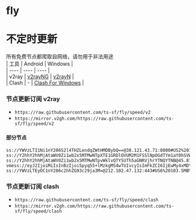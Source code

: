 # fly
# 不定时更新
所有免费节点都爬取自网络，请勿用于非法用途  
|  工具  | Android  | Windows  |  
|  ----  | ----   | ----  |  
| v2ray  | [v2rayNG](https://github.com/2dust/v2rayNG/releases) | [v2rayN](https://github.com/2dust/v2rayN/releases) |  
| Clash  | - | [Clash For Windows](https://github.com/2dust/clashN/releases) | 
  
### 节点更新订阅  v2ray
- `https://raw.githubusercontent.com/ts-sf/fly/speed/v2`  
- `https://mirror.v2gh.com/https://raw.githubusercontent.com/ts-sf/fly/speed/v2`  

#### 部分节点  
``` 
ss://YWVzLTI1Ni1nY206S2l4THZLendqZWtHMDBybQ==@38.121.43.71:8000#US2%201.9MB%2Fs
ss://Y2hhY2hhMjAtaWV0Zi1wb2x5MTMwNTpXTE1GRDlOVUM2M1FSSlNpOGdTYm1aY0hSVW1vM2dYWnIxM0wzZUFoSmtIVXZ2TWJkMXZidWpZYnI4dlZ5NzZDZDlIVFU1ekVGekhOUFo5ZkxtZ3VNVEhjZE5jR0pZamM=@94.156.79.244:40934#%E6%9C%AA%E7%9F%A533%2011.0KB%2Fs
ss://Y2hhY2hhMjAtaWV0Zi1wb2x5MTMwNTpvWklvQTY5UTh5aGNRVjhrYTNQYTNB@45.87.175.65:8080#%E6%9C%AA%E7%9F%A534%20104.7KB%2Fs
vmess://eyJ2IjoiMiIsInBzIjoi5pyq55+lMzkgMS4wTUIvcyIsImFkZCI6IjEwMy4xMDYuMjI5LjEzMiIsInBvcnQiOiIzODIzMyIsImlkIjoiNTM3YTE5OWMtYzFmMS00YjZiLWE3ZGQtY2QwMGViMWJhYmZjIiwiYWlkIjoiMCIsInNjeSI6ImF1dG8iLCJuZXQiOiJ0Y3AiLCJ0eXBlIjoibm9uZSIsImhvc3QiOiIiLCJwYXRoIjoiIiwidGxzIjoiIiwic25pIjoiIiwidGVzdF9uYW1lIjoiMzkifQ==
ss://YWVzLTEyOC1nY206c2hhZG93c29ja3M=@212.102.47.132:443#US6%20103.5MB%2Fs
```
### 节点更新订阅  clash
- `https://raw.githubusercontent.com/ts-sf/fly/speed/clash`  
- `https://mirror.v2gh.com/https://raw.githubusercontent.com/ts-sf/fly/speed/clash`  


